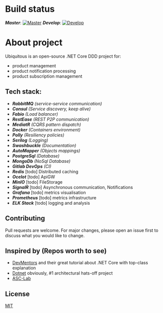 # Build status

***Master***:
[![Master](https://gitlab.com/Ruzanowski/ubiquitous/badges/master/build.svg)](https://gitlab.com/Ruzanowski/ubiquitous/badges/master/build.svg)
***Develop***:
[![Develop](https://gitlab.com/Ruzanowski/ubiquitous/badges/develop/build.svg)](https://gitlab.com/Ruzanowski/ubiquitous/badges/develop/build.svg)

# About project
Ubiquitous is an open-source .NET Core DDD project for:
- product management
- product notification processing
- product subscription management

**Tech stack:**
----------------
- ***RabbitMQ*** *(service-service communication)*
- ***Consul*** *(Service discovery, keep alive)*
- ***Fabio*** *(Load balancer)*
- ***RestEase*** *(REST P2P communication)*
- ***MediatR*** *(CQRS pattern dispatch)*
- ***Docker*** *(Containers environment)*
- ***Polly*** *(Resiliency policies)*
- ***Serilog*** *(Logging)*
- ***Swashbuckle*** *(Documentation)*
- ***AutoMapper*** *(Objects mappings)*
- ***PostgreSql*** *(Database)*
- ***MongoDb*** *(NoSql Database)*
- ***Gitlab DevOps*** *(CI)*
- ***Redis*** [todo] Distributed caching
- ***Ocelot*** [todo] ApiGW
- ***MinIO*** [todo] FileStorage
- ***SignalR*** [todo] Asynchronous communication, Notifications
- ***Grafana*** [todo] metrics visualisation
- ***Prometheus*** [todo] metrics infrastructure
- ***ELK Stack*** [todo] logging and analysis 

## Contributing
Pull requests are welcome. For major changes, please open an issue first to discuss what you would like to change.

## Inspired by (Repos worth to see)
- [DevMentors](https://github.com/devmentors) and their great tutorial about .NET Core with top-class explanation
- [Dotnet](https://github.com/dotnet-architecture/eShopOnContainers) obviously, #1 architectural hats-off project
- [ASC-Lab](https://github.com/asc-lab/dotnetcore-microservices-poc)

## License
[MIT](https://choosealicense.com/licenses/mit/)

